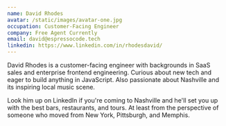 ```yaml
---
name: David Rhodes
avatar: /static/images/avatar-one.jpg
occupation: Customer-Facing Engineer
company: Free Agent Currently
email: david@espressocode.tech
linkedin: https://www.linkedin.com/in/rhodesdavid/
---
```


David Rhodes is a customer-facing engineer with backgrounds in SaaS sales and enterprise frontend engineering. Curious about new tech and eager to build anything in JavaScript. Also passionate about Nashville and its inspiring local music scene.

Look him up on LinkedIn if you're coming to Nashville and he'll set you up with the best bars, restaurants, and tours. At least from the perspective of someone who moved from New York, Pittsburgh, and Memphis.
